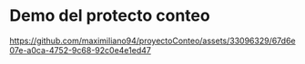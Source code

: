 <h1>Demo del protecto conteo</h1>

https://github.com/maximiliano94/proyectoConteo/assets/33096329/67d6e07e-a0ca-4752-9c68-92c0e4e1ed47

